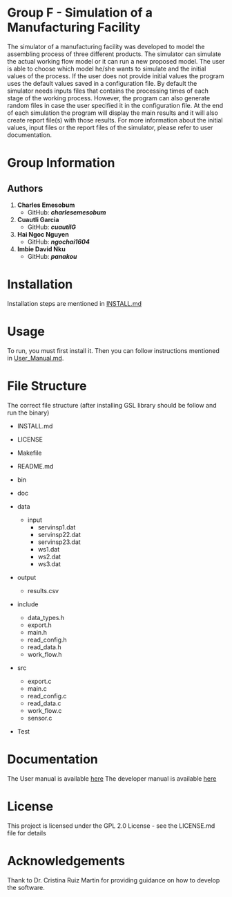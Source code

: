 Group F - Simulation of a Manufacturing Facility
================================================

The simulator of a manufacturing facility was developed to model the assembling process of three different products. The simulator can simulate the actual working flow model or it can run a new proposed model.
The user is able to choose which model he/she wants to simulate and the initial values of the process. If the user does not provide initial values the program uses the default values saved in a configuration file. By default the simulator needs inputs files that contains the processing times of each stage of the working process. However, the program can also generate random files in case the user specified it in the configuration file.
At the end of each simulation the program will display the main results and it will also create report file(s) with those results. For more information about the initial values, input files or the report files of the simulator, please refer to user documentation.

Group Information
=======
## Authors

1. **Charles Emesobum** 
   * GitHub:  **_charlesemesobum_**
2. **Cuautli Garcia**
   * GitHub:  **_cuautilG_**  
3. **Hai Ngoc Nguyen**
   * GitHub:  **_ngochai1604_**
4. **Imbie David Nku**
   * GitHub:  **_panakou_**

Installation
============

Installation steps are mentioned in [INSTALL.md](https://github.com/CuautliG/Group_F_Simulation_of_a_manufacturing_facility/tree/master/INSTALL.md)

Usage
=====

To run, you must first install it. Then you can follow instructions mentioned in
[User\_Manual.md](https://github.com/CuautliG/Group_F_Simulation_of_a_manufacturing_facility/tree/master/doc/User_Manual.md).

File Structure
==============

The correct file structure (after installing GSL library should be follow and run the binary)

* INSTALL.md  
* LICENSE  
* Makefile  
* README.md  
* bin  
* doc
* data
  * input
    * servinsp1.dat
    * servinsp22.dat
    * servinsp23.dat
    * ws1.dat
    * ws2.dat
    * ws3.dat

 * output
    * results.csv
* include
  * data\_types.h
  * export.h
  * main.h
  * read\_config.h
  * read\_data.h
  * work\_flow.h
* src
  * export.c
  * main.c
  * read\_config.c
  * read\_data.c
  * work\_flow.c
  * sensor.c
* Test

Documentation
=============

The User manual is available [here](https://github.com/CuautliG/Group_F_Simulation_of_a_manufacturing_facility/wiki)
The developer manual is available [here](https://github.com/CuautliG/Group_F_Simulation_of_a_manufacturing_facility/wiki)

License
=======

This project is licensed under the GPL 2.0 License - see the LICENSE.md file for details

Acknowledgements
================

Thank to Dr. Cristina Ruiz Martin for providing guidance on how to develop the software.
